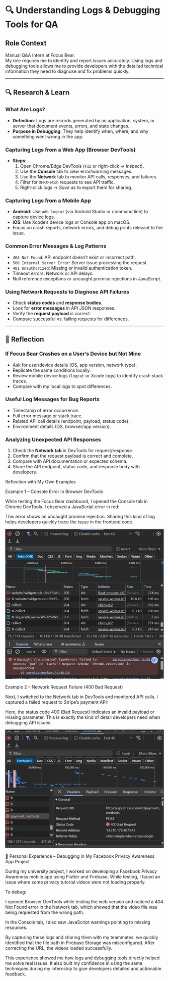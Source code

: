 # 🔍 Understanding Logs & Debugging Tools for QA

## Role Context

Manual Q&A Intern at Focus Bear.  
My role requires me to identify and report issues accurately. Using logs and debugging tools allows me to provide developers with the detailed technical information they need to diagnose and fix problems quickly.

---

## 🔍 Research & Learn

### What Are Logs?

- **Definition**: Logs are records generated by an application, system, or server that document events, errors, and state changes.
- **Purpose in Debugging**: They help identify when, where, and why something went wrong in the app.

### Capturing Logs from a Web App (Browser DevTools)

- **Steps**:
  1. Open Chrome/Edge DevTools (`F12` or right-click → _Inspect_).
  2. Use the **Console** tab to view error/warning messages.
  3. Use the **Network** tab to monitor API calls, responses, and failures.
  4. Filter for `XHR`/`Fetch` requests to see API traffic.
  5. Right-click logs → _Save as_ to export them for sharing.

### Capturing Logs from a Mobile App

- **Android**: Use `adb logcat` (via Android Studio or command line) to capture device logs.
- **iOS**: Use Xcode’s device logs or Console app on macOS.
- Focus on crash reports, network errors, and debug prints relevant to the issue.

### Common Error Messages & Log Patterns

- `404 Not Found`: API endpoint doesn’t exist or incorrect path.
- `500 Internal Server Error`: Server issue processing the request.
- `401 Unauthorized`: Missing or invalid authentication token.
- Timeout errors: Network or API delays.
- Null reference exceptions or uncaught promise rejections in JavaScript.

### Using Network Requests to Diagnose API Failures

- Check **status codes** and **response bodies**.
- Look for **error messages** in API JSON responses.
- Verify the **request payload** is correct.
- Compare successful vs. failing requests for differences.

---

## 📝 Reflection

### If Focus Bear Crashes on a User’s Device but Not Mine

- Ask for user/device details (OS, app version, network type).
- Replicate the same conditions locally.
- Review mobile device logs (`logcat` or Xcode logs) to identify crash stack traces.
- Compare with my local logs to spot differences.

### Useful Log Messages for Bug Reports

- Timestamp of error occurrence.
- Full error message or stack trace.
- Related API call details (endpoint, payload, status code).
- Environment details (OS, browser/app version).

### Analyzing Unexpected API Responses

1. Check the **Network tab** in DevTools for request/response.
2. Confirm that the request payload is correct and complete.
3. Compare with API documentation or expected schema.
4. Share the API endpoint, status code, and response body with developers.

Reflection with My Own Examples

Example 1 – Console Error in Browser DevTools

While testing the Focus Bear dashboard, I opened the Console tab in Chrome DevTools. I observed a JavaScript error in red:

This error shows an uncaught promise rejection. Sharing this kind of log helps developers quickly trace the issue in the frontend code.

![alt text](image-5.png)

Example 2 – Network Request Failure (400 Bad Request)

Next, I switched to the Network tab in DevTools and monitored API calls. I captured a failed request to Stripe’s payment API:

Here, the status code 400 (Bad Request) indicates an invalid payload or missing parameter. This is exactly the kind of detail developers need when debugging API issues.

![alt text](image-4.png)

📖 Personal Experience – Debugging in My Facebook Privacy Awareness App Project

During my university project, I worked on developing a Facebook Privacy Awareness mobile app using Flutter and Firebase. While testing, I faced an issue where some privacy tutorial videos were not loading properly.

To debug:

I opened Browser DevTools while testing the web version and noticed a 404 Not Found error in the Network tab, which showed that the video file was being requested from the wrong path.

In the Console tab, I also saw JavaScript warnings pointing to missing resources.

By capturing these logs and sharing them with my teammates, we quickly identified that the file path in Firebase Storage was misconfigured. After correcting the URL, the videos loaded successfully.

This experience showed me how logs and debugging tools directly helped me solve real issues. It also built my confidence in using the same techniques during my internship to give developers detailed and actionable feedback.
